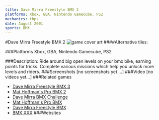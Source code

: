 ```yaml
---
title: Dave Mirra Freestyle BMX 2
platforms: Xbox, GBA, Nintendo Gamecube, PS2
mechanics: thps
date: August 2001
sports: BMX
---
```

#Dave Mirra Freestyle BMX 2
![game cover art](//images.igdb.com/igdb/image/upload/t_cover_big/ttle7nbivqle5fybulbn.jpg "Logo Title Text 1")
####Alternative tiles:

###Platforms
Xbox, GBA, Nintendo Gamecube, PS2

###Description:
Ride around big open levels on your bmx bike, earning points for tricks. Complete various missions which help you unlock more levels and riders.
###Screenshots
[no screenshots yet ...]
###Video
[no videos yet...]
###Related games
* [Dave Mirra Freestyle BMX 3](/games/dave-mirra-freestyle-bmx-3-6368/)
* [Mat Hoffman's Pro BMX 2](/games/mat-hoffman-s-pro-bmx-2-3993/)
* [Dave Mirra BMX Challenge](/games/dave-mirra-bmx-challenge-4794/)
* [Mat Hoffman's Pro BMX](/games/mat-hoffman-s-pro-bmx-3994/)
* [Dave Mirra Freestyle BMX](/games/dave-mirra-freestyle-bmx-26012/)
* [BMX XXX](/games/bmx-xxx-3826/)
###Websites

